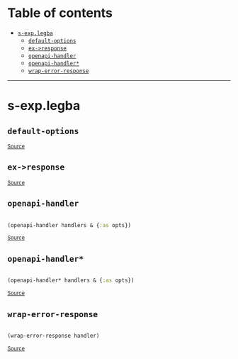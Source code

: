 # Table of contents
-  [`s-exp.legba`](#s-exp.legba) 
    -  [`default-options`](#s-exp.legba/default-options)
    -  [`ex->response`](#s-exp.legba/ex->response)
    -  [`openapi-handler`](#s-exp.legba/openapi-handler)
    -  [`openapi-handler*`](#s-exp.legba/openapi-handler*)
    -  [`wrap-error-response`](#s-exp.legba/wrap-error-response)

-----
# <a name="s-exp.legba">s-exp.legba</a>






## <a name="s-exp.legba/default-options">`default-options`</a><a name="s-exp.legba/default-options"></a>



<p><sub><a href="https://github.com/mpenet/legba/blob/main/src/s_exp/legba.clj#L12-L15">Source</a></sub></p>

## <a name="s-exp.legba/ex->response">`ex->response`</a><a name="s-exp.legba/ex->response"></a>



<p><sub><a href="https://github.com/mpenet/legba/blob/main/src/s_exp/legba.clj#L17-L19">Source</a></sub></p>

## <a name="s-exp.legba/openapi-handler">`openapi-handler`</a><a name="s-exp.legba/openapi-handler"></a>
``` clojure

(openapi-handler handlers & {:as opts})
```
<p><sub><a href="https://github.com/mpenet/legba/blob/main/src/s_exp/legba.clj#L64-L67">Source</a></sub></p>

## <a name="s-exp.legba/openapi-handler*">`openapi-handler*`</a><a name="s-exp.legba/openapi-handler*"></a>
``` clojure

(openapi-handler* handlers & {:as opts})
```
<p><sub><a href="https://github.com/mpenet/legba/blob/main/src/s_exp/legba.clj#L39-L62">Source</a></sub></p>

## <a name="s-exp.legba/wrap-error-response">`wrap-error-response`</a><a name="s-exp.legba/wrap-error-response"></a>
``` clojure

(wrap-error-response handler)
```
<p><sub><a href="https://github.com/mpenet/legba/blob/main/src/s_exp/legba.clj#L29-L37">Source</a></sub></p>
